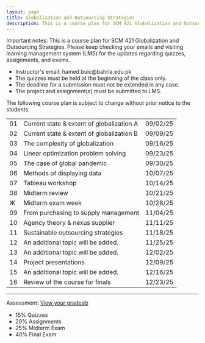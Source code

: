 ```yaml
---
layout: page
title: Globalization and Outsourcing Strategies
description: This is a course plan for SCM 421 Globalization and Outsourcing Strategies.
---
```

Important notes: This is a course plan for SCM 421 Globalization and Outsourcing Strategies. Please keep checking your emails and visiting learning management system (LMS) for the updates regarding quizzes, assignments, and exams.

<ul style="list-style-type:square;">
  <li>Instructor's email: hamed.buic@bahria.edu.pk</li>
  <li>The quizzes must be held at the beginning of the class only.</li>
  <li>The deadline for a submission must not be extended in any case.</li>
   <li>The project and assignment(s) must be submitted to LMS.</li>
 </ul>

The following course plan is subject to change without prior notice to the students.

<table>
  <tr>
    <td>01</td>
    <td>Current state & extent of globalization A</td>
    <td>09/02/25</td>
  </tr>
  <tr>
    <td>02</td>
    <td>Current state & extent of globalization B</td>
    <td>09/09/25</td>
  </tr>
  <tr>
    <td>03</td>
    <td>The complexity of globalization</td>
    <td>09/16/25</td>
  </tr>
  <tr>
    <td>04</td>
    <td>Linear optimization problem solving</td>
    <td>09/23/25</td>
  </tr>
  <tr>
    <td>05</td>
    <td>The case of global pandemic</td>
    <td>09/30/25</td>
  </tr>
  <tr>
    <td>06</td>
    <td>Methods of displaying data</td>
    <td>10/07/25</td>
  </tr>
  <tr>
    <td>07</td>
    <td>Tableau workshop</td>
    <td>10/14/25</td>
  </tr>
  <tr>
    <td>08</td>
    <td>Midterm review</td>
    <td>10/21/25</td>
  </tr>
  <tr>
    <td>Ж</td>
    <td>Midterm exam week</td>
    <td>10/28/25</td>
  </tr>
  <tr>
    <td>09</td>
    <td>From purchasing to supply management</td>
    <td>11/04/25</td>
  </tr>
  <tr>
    <td>10</td>
    <td>Agency theory & nexus supplier</td>
    <td>11/11/25</td>
  </tr>
  <tr>
    <td>11</td>
    <td>Sustainable outsourcing strategies</td>
    <td>11/18/25</td>
  </tr>
  <tr>
    <td>12</td>
    <td>An additional topic will be added.</td>
    <td>11/25/25</td>
  </tr>
  <tr>
    <td>13</td>
    <td>An additional topic will be added.</td>
    <td>12/02/25</td>
  </tr>
  <tr>
    <td>14</td>
    <td>Project presentations</td>
    <td>12/09/25</td>
  </tr>
  <tr>
    <td>15</td>
    <td>An additional topic will be added.</td>
    <td>12/16/25</td>
  </tr>
  <tr>
    <td>16</td>
    <td>Review of the course for finals</td>
    <td>12/23/25</td>
  </tr>
</table>

<hr class="solid">

Assessment: <a href="https://drive.google.com/file/d/1GwiqLWv2EaGYdfOOXwLva7LUXm1qGiR9" target="_blank" rel="noopener noreferrer">View your grades&#x29c9;</a>
  <ul style="list-style-type:square;">
   <li>15% Quizzes</li>
   <li>20% Assignments</li>
   <li>25% Midterm Exam</li>
   <li>40% Final Exam</li>
  </ul>
